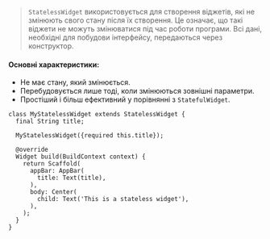 >`StatelessWidget` використовується для створення віджетів, які не змінюють свого стану після їх створення. Це означає, що такі віджети не можуть змінюватися під час роботи програми. Всі дані, необхідні для побудови інтерфейсу, передаються через конструктор.
#### Основні характеристики:
- Не має стану, який змінюється.
- Перебудовується лише тоді, коли змінюються зовнішні параметри.
- Простіший і більш ефективний у порівнянні з `StatefulWidget`.

```
class MyStatelessWidget extends StatelessWidget {
  final String title;

  MyStatelessWidget({required this.title});

  @override
  Widget build(BuildContext context) {
    return Scaffold(
      appBar: AppBar(
        title: Text(title),
      ),
      body: Center(
        child: Text('This is a stateless widget'),
      ),
    );
  }
}

```